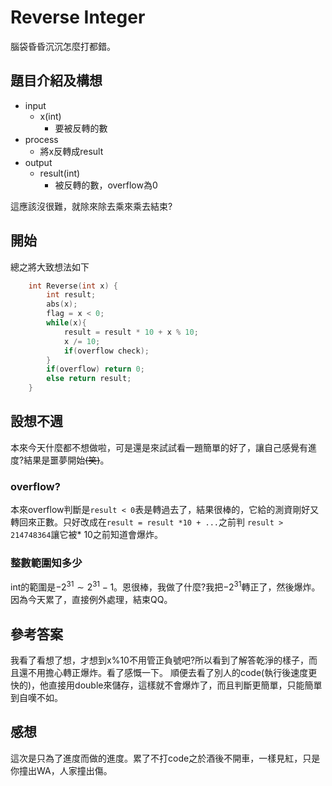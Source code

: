 # Reverse Integer
腦袋昏昏沉沉怎麼打都錯。

## 題目介紹及構想
- input
  - x(int)
    - 要被反轉的數
- process
  - 將x反轉成result
- output
  - result(int)
    - 被反轉的數，overflow為0

這應該沒很難，就除來除去乘來乘去結束?

## 開始
總之將大致想法如下
``` C++ =
    int Reverse(int x) {
        int result;
        abs(x);
        flag = x < 0;
        while(x){
            result = result * 10 + x % 10;
            x /= 10;
            if(overflow check);
        }
        if(overflow) return 0;
        else return result;
    }
```

## 設想不週
本來今天什麼都不想做啦，可是還是來試試看一題簡單的好了，讓自己感覺有進度?結果是噩夢開始~~(笑)~~。

### overflow?
本來overflow判斷是`result < 0`表是轉過去了，結果很棒的，它給的測資剛好又轉回來正數。只好改成在`result = result *10 + ...`之前判 `result > 214748364`讓它被* 10之前知道會爆炸。

### 整數範圍知多少
int的範圍是$-2^{31} \sim 2^{31} - 1$。恩很棒，我做了什麼?我把$-2^{31}$轉正了，然後爆炸。因為今天累了，直接例外處理，結束QQ。

## 參考答案
我看了看想了想，才想到x%10不用管正負號吧?所以看到了解答乾淨的樣子，而且還不用擔心轉正爆炸。看了感慨一下。
順便去看了別人的code(執行後速度更快的)，他直接用double來儲存，這樣就不會爆炸了，而且判斷更簡單，只能簡單到自嘆不如。

## 感想
這次是只為了進度而做的進度。累了不打code之於酒後不開車，一樣見紅，只是你撞出WA，人家撞出傷。
